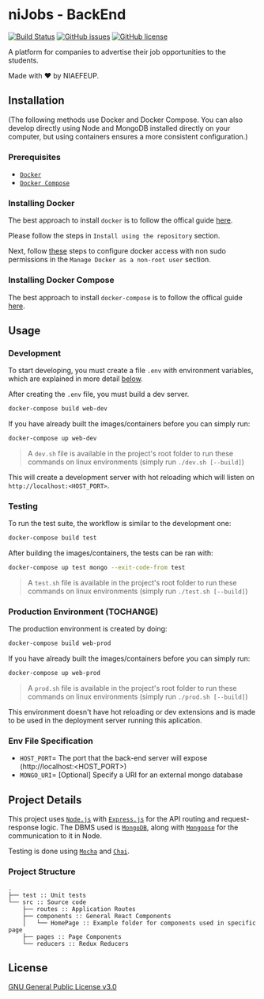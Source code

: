 # niJobs - BackEnd

[![Build Status](https://img.shields.io/travis/NIAEFEUP/nijobs-be/develop.svg?style=for-the-badge)](https://travis-ci.org/NIAEFEUP/nijobs-be)
[![GitHub issues](https://img.shields.io/github/issues/NIAEFEUP/nijobs-be.svg?style=for-the-badge)](https://github.com/NIAEFEUP/nijobs-be/issues)
[![GitHub license](https://img.shields.io/github/license/NIAEFEUP/nijobs-be.svg?style=for-the-badge)](https://github.com/NIAEFEUP/nijobs-be/blob/master/LICENSE)


A platform for companies to advertise their job opportunities to the students.

Made with ❤️ by NIAEFEUP.

## Installation

(The following methods use Docker and Docker Compose. You can also develop directly using Node and MongoDB installed directly on your computer, but using containers ensures a more consistent configuration.)

### Prerequisites

- [`Docker`](https://www.docker.com)
- [`Docker Compose`](https://www.docker.com)

### Installing Docker

The best approach to install `docker` is to follow the offical guide [here](https://docs.docker.com/install/linux/docker-ce/ubuntu/#install-using-the-repository). 

Please follow the steps in `Install using the repository` section.

Next, follow [these](https://docs.docker.com/install/linux/linux-postinstall/) steps to configure docker access with non sudo permissions in the `Manage Docker as a non-root user` section.

### Installing Docker Compose

The best approach to install `docker-compose` is to follow the offical guide [here](https://docs.docker.com/compose/install/#install-compose). 

## Usage

### Development
To start developing, you must create a file `.env` with environment variables, which are explained in more detail [below](#env-file-specification).

After creating the `.env` file, you must build a dev server.

```bash
docker-compose build web-dev
```
If you have already built the images/containers before you can simply run:
```bash
docker-compose up web-dev
```

> A `dev.sh` file is available in the project's root folder to run these commands on linux environments (simply run `./dev.sh [--build]`)

This will create a development server with hot reloading which will listen on `http://localhost:<HOST_PORT>`.

### Testing

To run the test suite, the workflow is similar to the development one:

```bash
docker-compose build test
```
After building the images/containers, the tests can be ran with:

```bash
docker-compose up test mongo --exit-code-from test
```
> A `test.sh` file is available in the project's root folder to run these commands on linux environments (simply run `./test.sh [--build]`)

### Production Environment (TOCHANGE)

The production environment is created by doing:

```bash
docker-compose build web-prod
```
If you have already built the images/containers before you can simply run:

```bash
docker-compose up web-prod
```
> A `prod.sh` file is available in the project's root folder to run these commands on linux environments (simply run `./prod.sh [--build]`)

This environment doesn't have hot reloading or dev extensions and is made to be used in the deployment server running this aplication.

### Env File Specification

- `HOST_PORT`= The port that the back-end server will expose (http://localhost:<HOST_PORT>)
- `MONGO_URI`= [Optional] Specify a URI for an external mongo database

## Project Details

This project uses [`Node.js`](https://nodejs.org/en/) with [`Express.js`](https://expressjs.com/) for the API routing and request-response logic. The DBMS used is [`MongoDB`](https://www.mongodb.com/), along with [`Mongoose`](https://mongoosejs.com/) for the communication to it in Node.

Testing is done using [`Mocha`](https://mochajs.org/) and [`Chai`](https://www.chaijs.com/).

### Project Structure

```
.
├── test :: Unit tests
└── src :: Source code
    ├── routes :: Application Routes
    ├── components :: General React Components
    │   └── HomePage :: Example folder for components used in specific page
    ├── pages :: Page Components
    └── reducers :: Redux Reducers

```

## License
[GNU General Public License v3.0](https://choosealicense.com/licenses/gpl-3.0/)
